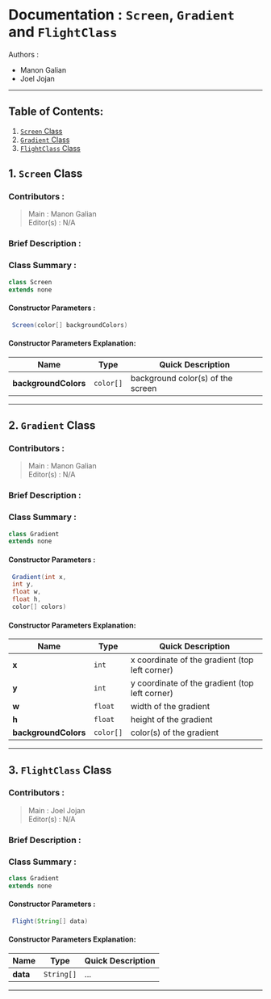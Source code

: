 # Documentation : `Screen`, `Gradient` and `FlightClass`

Authors : 
* Manon Galian
* Joel Jojan
---

## Table of Contents:
1. [`Screen` Class](#1-screen-class)
2. [`Gradient` Class](#2-gradient-class)
3. [`FlightClass` Class](#3-flightclass-class)

## 1. `Screen` Class

### Contributors :

> Main : Manon Galian  
> Editor(s) : N/A

### Brief Description :

### Class Summary :

```java
class Screen
extends none
```

#### Constructor Parameters :

```java
 Screen(color[] backgroundColors)
```

#### Constructor Parameters Explanation:

|Name|Type|Quick Description|
|----|----|-----------|
|**backgroundColors**|`color[]`|background color(s) of the screen|

---

## 2. `Gradient` Class

### Contributors :

> Main : Manon Galian  
> Editor(s) : N/A

### Brief Description :

### Class Summary :

```java
class Gradient
extends none
```

#### Constructor Parameters :

```java
 Gradient(int x, 
 int y, 
 float w, 
 float h, 
 color[] colors)
```

#### Constructor Parameters Explanation:

|Name|Type|Quick Description|
|----|----|-----------|
|**x**|`int`|x coordinate of the gradient (top left corner)|
|**y**|`int`|y coordinate of the gradient (top left corner)|
|**w**|`float`|width of the gradient|
|**h**|`float`|height of the gradient|
|**backgroundColors**|`color[]`|color(s) of the gradient|

---

## 3. `FlightClass` Class

### Contributors :

> Main : Joel Jojan    
> Editor(s) : N/A

### Brief Description :

### Class Summary :

```java
class Gradient
extends none
```

#### Constructor Parameters :

```java
 Flight(String[] data)
```

#### Constructor Parameters Explanation:

|Name|Type|Quick Description|
|----|----|-----------|
|**data**|`String[]`|...|

---